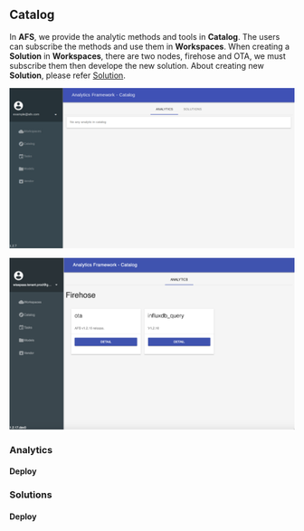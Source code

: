 ## Catalog
In **AFS**, we provide the analytic methods and tools in **Catalog**. The users can subscribe the methods and use them in **Workspaces**. When creating a **Solution** in **Workspaces**, there are two nodes, firehose and OTA, we must subscribe them then develope the new solution. About creating new **Solution**, please refer [Solution](https://afs-docs.readthedocs.io/en/latest/portal/workspace.html#solution).

![](../_static/images/portal/catalog/default.png)

![](../_static/images/portal/catalog/catalog.png)

### Analytics

#### Deploy

### Solutions

#### Deploy